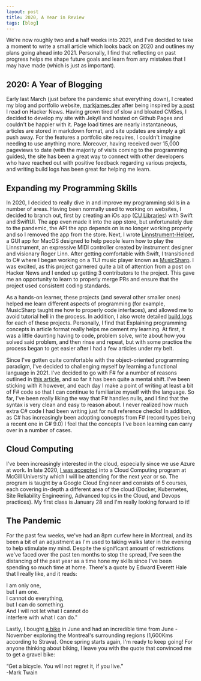 ```yaml
---
layout: post
title: 2020, A Year in Review
tags: [blog] 
---
```


We're now roughly two and a half weeks into 2021, and I've decided to take a moment to write a small article which looks back on 2020 and outlines my plans going ahead into 2021. Personally, I find that reflecting on past progress helps me shape future goals and learn from any mistakes that I may have made (which is just as important).

## 2020: A Year of Blogging

Early last March (just before the pandemic shut everything down), I created my blog and portfolio website, [markjames.dev](https://markjames.dev) after being inspired by [a post](https://news.ycombinator.com/item?id=22033792) I read on Hacker News. Having grown tired of slow and bloated CMSes, I decided to develop my site with Jekyll and hosted on Github Pages and couldn't be happier with it. Page load times are nearly instantaneous, articles are stored in markdown format, and site updates are simply a git push away. For the features a portfolio site requires, I couldn't imagine needing to use anything more. Moreover, having received over 15,000 pageviews to date (with the majority of visits coming to the programming guides), the site has been a great way to connect with other developers who have reached out with positive feedback regarding various projects, and writing build logs has been great for helping me learn.

## Expanding my Programming Skills

In 2020, I decided to really dive in and improve my programming skills in a number of areas. Having been normally used to working on websites, I decided to branch out, first by creating an iOs app ([CU Libraries](/cu-libraries)) with Swift and SwiftUI. The app even made it into the app store, but unfortunately due to the pandemic, the API the app depends on is no longer working properly and so I removed the app from the store. Next, I wrote [Linnstrument-Helper](/linnstrument-helper), a GUI app for MacOS designed to help people learn how to play the Linnstrument, an expressive MIDI controller created by instrument designer and visionary Roger Linn. After getting comfortable with Swift, I transitioned to C# where I began working on a TUI music player known as [MusicSharp](/musicsharp). I was excited, as this project garnered quite a bit of attention from a post on Hacker News and I ended up getting 3 contributors to the project. This gave me an opportunity to learn to properly merge PRs and ensure that the project used consistent coding standards. 

As a hands-on learner, these projects (and several other smaller ones) helped me learn different aspects of programming (for example, MusicSharp taught me how to properly code interfaces), and allowed me to avoid tutorial hell in the process. In addition, I also wrote detailed [build logs](/tags/#guides) for each of these projects. Personally, I find that Explaining programming concepts in article format really helps me cement my learning. At first, it was a little daunting having to code, problem solve, write about how you solved said problem, and then rinse and repeat, but with some practice the process began to get easier after I had a few articles under my belt.

Since I've gotten quite comfortable with the object-oriented programming paradigm, I've decided to challenging myself by learning a functional language in 2021. I've decided to go with F# for a number of reasons outlined in [this article](/2021-01-04-why-learning-fsharp-2021), and so far it has been quite a mental shift. I've been sticking with it however, and each day I make a point of writing at least a bit of F# code so that I can continue to familiarize myself with the language. So far, I've been really liking the way that F# handles nulls, and I find that the syntax is very clean and easy to reason about. I never realized how much extra C# code I had been writing just for null reference checks! In addition, as C# has increasingly been adopting concepts from F# (record types being a recent one in C# 9.0) I feel that the concepts I've been learning can carry over in a number of cases. 

## Cloud Computing

I've been increasingly interested in the cloud, especially since we use Azure at work. In late 2020, [I was accepted](/2020-12-09-back-to-school) into a Cloud Computing program at McGill University which I will be attending for the next year or so. The program is taught by a Google Cloud Engineer and consists of 5 courses, each covering in-depth a different area of the cloud (Docker, Kubernetes, Site Reliability Engineering, Advanced topics in the Cloud, and Devops practices). My first class is January 28 and I'm really looking forward to it!

## The Pandemic

For the past few weeks, we've had an 8pm curfew here in Montreal, and its been a bit of an adjustment as I'm used to taking walks later in the evening to help stimulate my mind. Despite the significant amount of restrictions we've faced over the past ten months to stop the spread, I've seen the distancing of the past year as a time hone my skills since I've been spending so much time at home. There's a quote by Edward Everett Hale that I really like, and it reads:

I am only one,<br>
but I am one.<br>
I cannot do everything,<br>
but I can do something.<br>
And I will not let what I cannot do<br>
interfere with what I can do."<br>


Lastly, I bought [a bike](/2020-08-26-late-summer-updates/) in June and had an incredible time from June - November exploring the Montreal's surrounding regions (1,600Kms according to Strava). Once spring starts again, I'm ready to keep going! For anyone thinking about biking, I leave you with the quote that convinced me to get a gravel bike:

“Get a bicycle. You will not regret it, if you live.”<br> 
-Mark Twain

